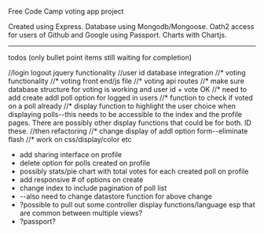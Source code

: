 Free Code Camp voting app project

Created using Express.  Database using Mongodb/Mongoose.  Oath2 access for users of Github and Google using Passport. Charts with Chartjs.







---------------------

todos (only bullet point items still waiting for completion)

//login logout jquery functionality
//user id database integration
//* voting functionality
//* voting front end/js file
//* voting api routes
//* make sure database structure for voting is working and user id + vote OK
//* need to add create addl poll option for logged in users
//* function to check if voted on a poll already
//* display function to highlight the user choice when displaying polls--this needs to be accessible to the index and the profile pages. There are possibly other display functions that could be for both.  ID these.
//then refactoring
//* change display of addl option form--eliminate flash
//* work on css/display/color etc

* add sharing interface on profile
* delete option for polls created on profile
* possibly stats/pie chart with total votes for each created poll on profile
* add responsive # of options on create
* change index to include pagination of poll list 
* --also need to change datastore function for above change
* ?possible to pull out some controller display functions/language esp that are common between multiple views?
* ?passport?



